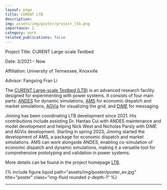 ```yaml
---
layout: page
title: CURENT LTB
description:
img: assets/img/poster/project_ltb.png
importance: 2
category: work
related_publications: false
---
```


Project Title: CURENT Large-scale Testbed

Date: 3/2021 – Now

Affiliation: University of Tennessee, Knoxville

Advisor: Fangxing Fran Li

The [CURENT Large-scale Testbed (LTB)][LTB] is an advanced research facility designed for experimenting with power systems.
It consists of four main parts:
[ANDES][ANDES] for dynamic simulations,
[AMS][AMS] for economic dispatch and market simulations,
[AGVis][AGVis] for visualizing the grid,
and [DiME][DiME] for messaging.

Jinning has been coordinating LTB development since 2021.
His contributions include assisting Dr. Hantao Cui with ANDES maintenance and model development and helping Nick West and Nicholas Parsly with DiME and AGVis development.
Starting in spring 2023, Jinning started the development of AMS, a package for economic dispatch and market simulations.
AMS can work alongside ANDES, enabling co-simulation of economic dispatch and dynamic simulations, making it a versatile tool for comprehensive prototyping and validation in power systems.

More details can be found in the project homepage [LTB][LTB Web].

<div class="row">
    <div class="col-sm mt-3 mt-md-0">
        {% include figure.liquid path="assets/img/poster/poster_ev.jpg" title="poster" class="img-fluid rounded z-depth-1" %}
    </div>
</div>

---

[LTB Web]: https://ltb.curent.org
[LTB]: https://github.com/CURENT
[ANDES]: https://github.com/CURENT/andes
[AMS]: https://github.com/CURENT/ams
[AGVis]: https://github.com/CURENT/agvis
[DiME]: https://github.com/CURENT/dime
